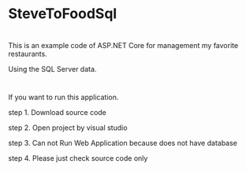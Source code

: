 # SteveToFoodSql
#
This is an example code of ASP.NET Core for management my favorite restaurants.

Using the SQL Server data.
#
If you want to run this application.

  step 1. Download source code
  
  step 2. Open project by visual studio
  
  step 3. Can not Run Web Application because does not have database
  
  step 4. Please just check source code only
#
